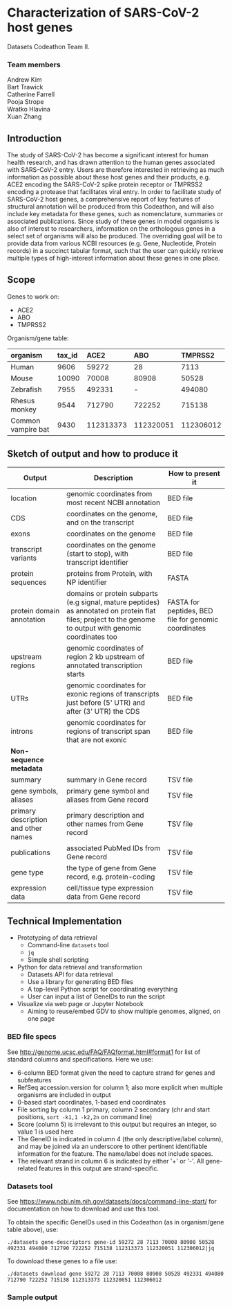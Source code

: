 # Characterization of SARS-CoV-2 host genes
Datasets Codeathon Team II.

### Team members
Andrew Kim  
Bart Trawick  
Catherine Farrell  
Pooja Strope  
Wratko Hlavina  
Xuan Zhang  

## Introduction
The study of SARS-CoV-2 has become a significant interest for human health research, and has drawn attention to the human genes associated with SARS-CoV-2 entry. Users are therefore interested in retrieving as much information as possible about these host genes and their products, e.g. ACE2 encoding the SARS-CoV-2 spike protein receptor or TMPRSS2 encoding a protease that facilitates viral entry. In order to facilitate study of SARS-CoV-2 host genes, a comprehensive report of key features of structural annotation will be produced from this Codeathon, and will also include key metadata for these genes, such as nomenclature, summaries or associated publications. Since study of these genes in model organisms is also of interest to researchers, information on the orthologous genes in a select set of organisms will also be produced. The overriding goal will be to provide data from various NCBI resources (e.g. Gene, Nucleotide, Protein records) in a succinct tabular format, such that the user can quickly retrieve multiple types of high-interest information about these genes in one place.

## Scope
Genes to work on:

- ACE2
- ABO
- TMPRSS2

Organism/gene table:

|organism           | tax_id | ACE2     | ABO      | TMPRSS2  |
|:----------------- |:------ |:-------- |:-------- |:-------- |
|Human              |9606    |59272     |28        |7113      |
|Mouse              |10090   |70008     |80908     |50528     |
|Zebrafish          |7955    |492331    |-         |494080    |
|Rhesus monkey      |9544    |712790    |722252    |715138    |
|Common vampire bat |9430    |112313373 |112320051 |112306012 |

## Sketch of output and how to produce it

Output | Description | How to present it
--- | --- | ---
location|genomic coordinates from most recent NCBI annotation|BED file
CDS|coordinates on the genome, and on the transcript|BED file
exons|coordinates on the genome|BED file
transcript variants|coordinates on the genome (start to stop), with transcript identifier|BED file
protein sequences|proteins from Protein, with NP identifier|FASTA
protein domain annotation|domains or protein subparts (e.g signal, mature peptides) as annotated on protein flat files; project to the genome to output with genomic coordinates too|FASTA for peptides, BED file for genomic coordinates
upstream regions|genomic coordinates of region 2 kb upstream of annotated transcription starts|BED file
UTRs|genomic coordinates for exonic regions of transcripts just before (5' UTR) and after (3' UTR) the CDS|BED file
introns|genomic coordinates for regions of transcript span that are not exonic|BED file
**Non-sequence metadata**|
summary|summary in Gene record|TSV file
gene symbols, aliases|primary gene symbol and aliases from Gene record|TSV file
primary description and other names|primary description and other names from Gene record|TSV file
publications|associated PubMed IDs from Gene record|TSV file
gene type|the type of gene from Gene record, e.g. protein-coding|TSV file
expression data|cell/tissue type expression data from Gene record|TSV file

## Technical Implementation
- Prototyping of data retrieval
    - Command-line `datasets` tool
    - `jq`
    - Simple shell scripting
- Python for data retrieval and transformation
    - Datasets API for data retrieval
    - Use a library for generating BED files
    - A top-level Python script for coordinating everything
    - User can input a list of GeneIDs to run the script
- Visualize via web page or Jupyter Notebook
    - Aiming to reuse/embed GDV to show multiple genomes, aligned, on one page
    
### BED file specs
See http://genome.ucsc.edu/FAQ/FAQformat.html#format1 for list of standard columns and specifications. Here we use:

- 6-column BED format given the need to capture strand for genes and subfeatures
- RefSeq accession.version for column 1; also more explicit when multiple organisms are included in output
- 0-based start coordinates, 1-based end coordinates
- File sorting by column 1 primary, column 2 secondary (chr and start positions, `sort -k1,1 -k2,2n` on command line)
- Score (column 5) is irrelevant to this output but requires an integer, so value 1 is used here
- The GeneID is indicated in column 4 (the only descriptive/label column), and may be joined via an underscore to other pertinent identifiable information for the feature. The name/label does not include spaces.
- The relevant strand in column 6 is indicated by either '+' or '-'. All gene-related features in this output are strand-specific.

### Datasets tool
See https://www.ncbi.nlm.nih.gov/datasets/docs/command-line-start/ for documentation on how to download and use this tool.

To obtain the specific GeneIDs used in this Codeathon (as in organism/gene table above), use:

```./datasets gene-descriptors gene-id 59272 28 7113 70008 80908 50528 492331 494080 712790 722252 715138 112313373 112320051 112306012|jq```

To download these genes to a file use:

```./datasets download gene 59272 28 7113 70008 80908 50528 492331 494080 712790 722252 715138 112313373 112320051 112306012```

### Sample output
